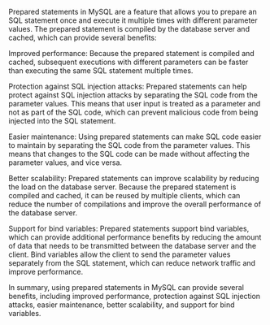 Prepared statements in MySQL are a feature that allows you to prepare an SQL statement once and execute it multiple times with different parameter values. The prepared statement is compiled by the database server and cached, which can provide several benefits:

Improved performance: Because the prepared statement is compiled and cached, subsequent executions with different parameters can be faster than executing the same SQL statement multiple times.

Protection against SQL injection attacks: Prepared statements can help protect against SQL injection attacks by separating the SQL code from the parameter values. This means that user input is treated as a parameter and not as part of the SQL code, which can prevent malicious code from being injected into the SQL statement.

Easier maintenance: Using prepared statements can make SQL code easier to maintain by separating the SQL code from the parameter values. This means that changes to the SQL code can be made without affecting the parameter values, and vice versa.

Better scalability: Prepared statements can improve scalability by reducing the load on the database server. Because the prepared statement is compiled and cached, it can be reused by multiple clients, which can reduce the number of compilations and improve the overall performance of the database server.

Support for bind variables: Prepared statements support bind variables, which can provide additional performance benefits by reducing the amount of data that needs to be transmitted between the database server and the client. Bind variables allow the client to send the parameter values separately from the SQL statement, which can reduce network traffic and improve performance.

In summary, using prepared statements in MySQL can provide several benefits, including improved performance, protection against SQL injection attacks, easier maintenance, better scalability, and support for bind variables.
